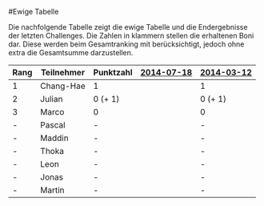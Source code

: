 #Ewige Tabelle

Die nachfolgende Tabelle zeigt die ewige Tabelle und die Endergebnisse der letzten Challenges. Die Zahlen in klammern stellen die erhaltenen Boni dar. Diese werden beim Gesamtranking mit berücksichtigt, jedoch ohne extra die Gesamtsumme darzustellen.

Rang | Teilnehmer | Punktzahl | [2014-07-18](Challenges/2014-07-18) | [2014-03-12](Challenges/2014-03-12) |
---- | ---------- | --------- | ------- | ------- |
1    | Chang-Hae  | 1         |         | 1       |
2    | Julian     | 0 (+ 1)   |         | 0 (+ 1) |
3    | Marco      | 0         |         | 0       |
-    | Pascal     | -         |         | -       |
-    | Maddin     | -         |         | -       |
-    | Thoka      | -         |         | -       |
-    | Leon       | -         |         | -       |
-    | Jonas      | -         |         | -       |
-    | Martin     | -         |         | -       |
